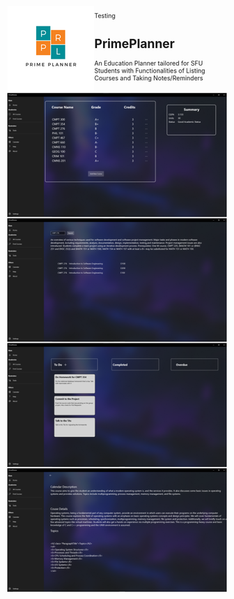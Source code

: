 <img align="left" width="200" height="200" src=/PrimePlanner/Assets/StoreLogo.scale-400.png>

Testing

# PrimePlanner 
An Education Planner tailored for SFU Students with Functionalities of Listing Courses and Taking Notes/Reminders 

![GitHub Logo](/Screenshots/Courses.png)
![GitHub Logo](/Screenshots/CourseSearch.png)
![GitHub Logo](/Screenshots/ToDo.png)
![GitHub Logo](/Screenshots/CourseInfo.png)